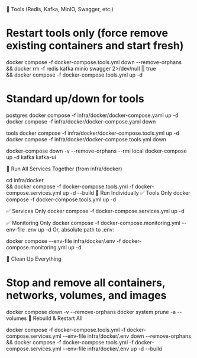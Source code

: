 🧰 Tools (Redis, Kafka, MinIO, Swagger, etc.)

# Restart tools only (force remove existing containers and start fresh)
docker compose -f docker-compose.tools.yml down --remove-orphans \
  && docker rm -f redis kafka minio swagger 2>/dev/null || true \
  && docker compose -f docker-compose.tools.yml up -d


# Standard up/down for tools
postgres
docker compose -f infra/docker/docker-compose.yaml up -d
docker compose -f infra/docker/docker-compose.yaml down

tools
docker compose -f infra/docker/docker-compose.tools.yml up -d
docker compose -f infra/docker/docker-compose.tools.yml down





docker-compose down -v --remove-orphans --rmi local
docker-compose up -d kafka kafka-ui


🚀 Run All Services Together (from infra/docker)

cd infra/docker \
  && docker compose -f docker-compose.tools.yml -f docker-compose.services.yml up -d --build
🔧 Run Individually
✅ Tools Only
docker compose -f docker-compose.tools.yml up -d

✅ Services Only
docker compose -f docker-compose.services.yml up -d

✅ Monitoring Only
docker compose -f docker-compose.monitoring.yml --env-file .env up -d
Or, absolute path to .env:

docker compose --env-file infra/docker/.env -f docker-compose.monitoring.yml up -d

🧹 Clean Up Everything

# Stop and remove all containers, networks, volumes, and images
docker compose down -v --remove-orphans
docker system prune -a --volumes
🔄 Rebuild & Restart All

docker compose -f docker-compose.tools.yml -f docker-compose.services.yml --env-file infra/docker/.env down --remove-orphans \
  && docker compose -f docker-compose.tools.yml -f docker-compose.services.yml --env-file infra/docker/.env up -d --build
